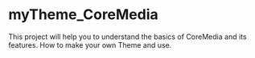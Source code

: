 # myTheme_CoreMedia
This project will help you to understand the basics of CoreMedia and its features.
How to make your own Theme and use.
